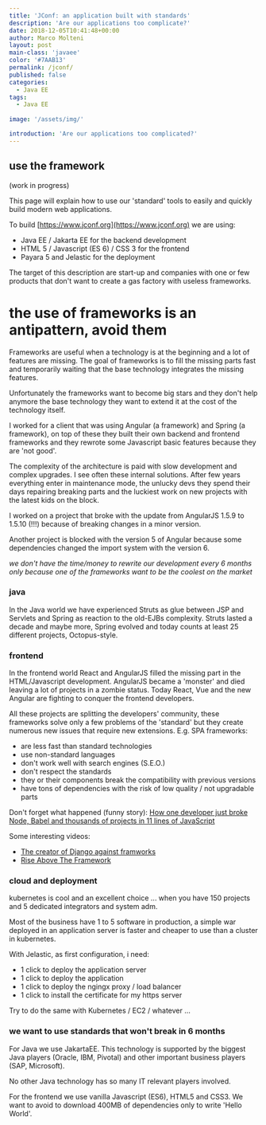 ```yaml
---
title: 'JConf: an application built with standards'
description: 'Are our applications too complicate?'
date: 2018-12-05T10:41:48+00:00
author: Marco Molteni
layout: post
main-class: 'javaee'
color: '#7AAB13'
permalink: /jconf/
published: false
categories:
  - Java EE
tags:
  - Java EE
 
image: '/assets/img/'

introduction: 'Are our applications too complicated?'
---
```


## use the framework

(work in progress)

This page will explain how to use our 'standard' tools to easily and quickly build modern web applications.

To build [https://www.jconf.org](https://www.jconf.org) we are using:

- Java EE / Jakarta EE for the backend development
- HTML 5 / Javascript (ES 6) / CSS 3 for the frontend
- Payara 5 and Jelastic for the deployment

The target of this description are start-up and companies with one or few products that don't want to create a gas factory with useless frameworks.

# the use of frameworks is an antipattern, avoid them

Frameworks are useful when a technology is at the beginning and a lot of features are missing. The goal of frameworks is to fill the missing parts fast and temporarily waiting that the base technology integrates the missing features.

Unfortunately the frameworks want to become big stars and they don't help anymore the base technology they want to extend it at the cost of the technology itself.

I worked for a client that was using Angular (a framework) and Spring (a framework), on top of these they built their own backend and frontend frameworks and they rewrote some Javascript basic features because they are 'not good'.

The complexity of the architecture is paid with slow development and complex upgrades. I see often these internal solutions. After few years everything enter in maintenance mode, the unlucky devs they spend their days repairing breaking parts and the luckiest work on new projects with the latest kids on the block.

I worked on a project that broke with the update from AngularJS 1.5.9 to 1.5.10 (!!!) because of breaking changes in a minor version.

Another project is blocked with the version 5 of Angular because some dependencies changed the import system with the version 6.


_we don't have the time/money to rewrite our development every 6 months only because one of the frameworks want to be the coolest on the market_

### java

In the Java world we have experienced Struts as glue between JSP and Servlets and Spring as reaction to the old-EJBs complexity.
Struts lasted a decade and maybe more, Spring evolved and today counts at least 25 different projects, Octopus-style.

### frontend
In the frontend world React and AngularJS filled the missing part in the HTML/Javascript development. AngularJS became a 'monster' and died leaving a lot of projects in a zombie status.
Today React, Vue and the new Angular are fighting to conquer the frontend developers.

All these projects are splitting the developers' community, these frameworks solve only a few problems of the 'standard' but they create numerous new issues that require new extensions.
E.g. SPA frameworks:
- are less fast than standard technologies
- use non-standard languages
- don't work well with search engines (S.E.O.)
- don't respect the standards
- they or their components break the compatibility with previous versions
- have tons of dependencies with the risk of low quality / not upgradable parts

Don't forget what happened (funny story): [How one developer just broke Node, Babel and thousands of projects in 11 lines of JavaScript](https://www.theregister.co.uk/2016/03/23/npm_left_pad_chaos/)

Some interesting videos:
 - [The creator of Django against framworks](https://www.youtube.com/watch?v=k7n2xnOiWI8&t=3s)
 - [Rise Above The Framework](https://www.youtube.com/watch?v=HiE7FmIKOQ0&t=348s)

### cloud and deployment

kubernetes is cool and an excellent choice ... when you have 150 projects and 5 dedicated integrators and system adm.

Most of the business have 1 to 5 software in production, a simple war deployed in an application server is faster and cheaper to use than a cluster in kubernetes.

With Jelastic, as first configuration, i need:
- 1 click to deploy the application server
- 1 click to deploy the application
- 1 click to deploy the ngingx proxy / load balancer
- 1 click to install the certificate for my https server

Try to do the same with Kubernetes / EC2 / whatever ...


### we want to use standards that won't break in 6 months

For Java we use JakartaEE. This technology is supported by the biggest Java players (Oracle, IBM, Pivotal) and other important business players (SAP, Microsoft).

No other Java technology has so many IT relevant players involved.

For the frontend we use vanilla Javascript (ES6), HTML5 and CSS3. We want to avoid to download 400MB of dependencies only to write 'Hello World'.